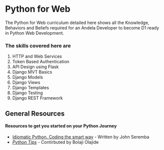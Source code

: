 # Python for Web

The Python for Web curriculum detailed here shows all the Knowledge, Behaviors and Beliefs required for an Andela Developer to become D1 ready in Python Web Development.

### The skills covered here are
1. HTTP and Web Services
2. Token Based Authentication
3. API Design using Flask
4. Django MVT Basics
5. Django Models
6. Django Views
7. Django Templates
8. Django Testing
9. Django REST Framework


## General Resources
#### Resources to get you started on your Python Journey

- [Idiomatic Python. Coding the smart way](https://medium.com/the-andela-way/idiomatic-python-coding-the-smart-way-cc560fa5f1d6) - Written by John Seremba
- [_Python Tips_](http://book.pythontips.com/en/latest/index.html) - Contirbuted by Bolaji Olajide
